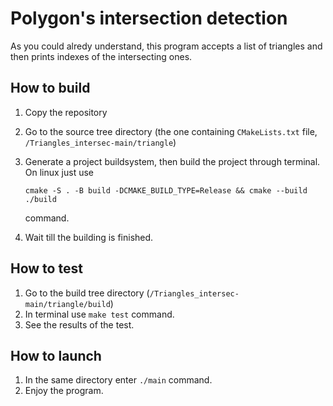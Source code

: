 # Polygon's intersection detection

As you could alredy understand, this program accepts a list of triangles and then prints indexes of the intersecting ones.

## How to build

1. Copy the repository
2. Go to the source tree directory (the one containing `CMakeLists.txt` file, `/Triangles_intersec-main/triangle`)
3. Generate a project buildsystem, then build the project through terminal. On linux just use

   `cmake -S . -B build -DCMAKE_BUILD_TYPE=Release && cmake --build ./build`

   command.
   
5. Wait till the building is finished.

## How to test

1. Go to the build tree directory (`/Triangles_intersec-main/triangle/build`)
2. In terminal use `make test` command.
3. See the results of the test.

## How to launch

1. In the same directory enter `./main` command.
2. Enjoy the program.
